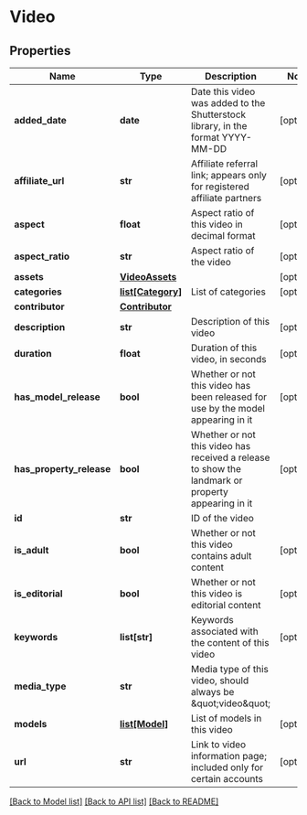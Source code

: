 # Video

## Properties
Name | Type | Description | Notes
------------ | ------------- | ------------- | -------------
**added_date** | **date** | Date this video was added to the Shutterstock library, in the format YYYY-MM-DD | [optional] 
**affiliate_url** | **str** | Affiliate referral link; appears only for registered affiliate partners | [optional] 
**aspect** | **float** | Aspect ratio of this video in decimal format | [optional] 
**aspect_ratio** | **str** | Aspect ratio of the video | [optional] 
**assets** | [**VideoAssets**](VideoAssets.md) |  | [optional] 
**categories** | [**list[Category]**](Category.md) | List of categories | [optional] 
**contributor** | [**Contributor**](Contributor.md) |  | 
**description** | **str** | Description of this video | [optional] 
**duration** | **float** | Duration of this video, in seconds | [optional] 
**has_model_release** | **bool** | Whether or not this video has been released for use by the model appearing in it | [optional] 
**has_property_release** | **bool** | Whether or not this video has received a release to show the landmark or property appearing in it | [optional] 
**id** | **str** | ID of the video | 
**is_adult** | **bool** | Whether or not this video contains adult content | [optional] 
**is_editorial** | **bool** | Whether or not this video is editorial content | [optional] 
**keywords** | **list[str]** | Keywords associated with the content of this video | [optional] 
**media_type** | **str** | Media type of this video, should always be \&quot;video\&quot; | 
**models** | [**list[Model]**](Model.md) | List of models in this video | [optional] 
**url** | **str** | Link to video information page; included only for certain accounts | [optional] 

[[Back to Model list]](../README.md#documentation-for-models) [[Back to API list]](../README.md#documentation-for-api-endpoints) [[Back to README]](../README.md)


